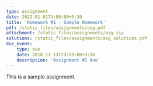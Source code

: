 ```yaml
---
type: assignment
date: 2022-01-01T4:00:00+5:30
title: 'Homework #1 - Sample Homework'
pdf: /static_files/assignments/asg.pdf
attachment: /static_files/assignments/asg.zip
solutions: /static_files/assignments/asg_solutions.pdf
due_event: 
    type: due
    date: 2018-11-13T23:59:00+3:30
    description: 'Assignment #1 due'
---
```

This is a sample assignment.
